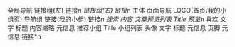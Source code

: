 全局导航
    链接组(左)
        链接*n
    链接组(右)
        链接*n
主体
    页面导航
        LOGO(首页/我的小组页)
        导航组
            链接(我的小组)
            链接*n
        搜索
    内容
        文章预览列表
            Title
            预览*n
                喜欢
                文字
                    标题
                    内容缩略
                    元信息
        推荐小组
            Title
            小组列表
                头像
                文字
                    标题
                    元信息
页脚
    元信息
    链接*n